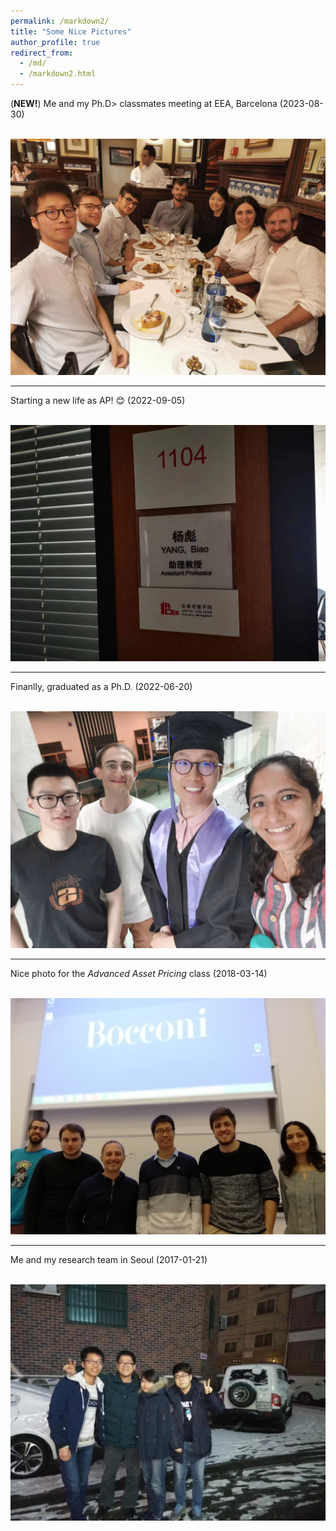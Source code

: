 ```yaml
---
permalink: /markdown2/
title: "Some Nice Pictures"
author_profile: true
redirect_from: 
  - /md/
  - /markdown2.html
---
```


(**NEW!**) Me and my Ph.D> classmates meeting at EEA, Barcelona (2023-08-30)

<br/><img src='/images/5.jpg'>

***
Starting a new life as AP! :blush: (2022-09-05)

<br/><img src='/images/4.jpg'>

***
Finanlly, graduated as a Ph.D. (2022-06-20)

<br/><img src='/images/3.jpg'>

***
Nice photo for the *Advanced Asset Pricing* class   (2018-03-14)

<br/><img src='/images/2.jpg'>

***
Me and my research team in Seoul (2017-01-21)

<br/><img src='/images/1.jpg'>

 
 